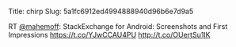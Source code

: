 Title: chirp
Slug: 5a1fc6912ed4994888940d96b6e7d9a5

RT <a href="http://twitter.com/mahemoff">@mahemoff</a>: StackExchange for Android: Screenshots and First Impressions
 <a href="https://t.co/YJwCCAU4PU">https://t.co/YJwCCAU4PU</a> <a href="http://t.co/OUertSu1IK">http://t.co/OUertSu1IK</a>
